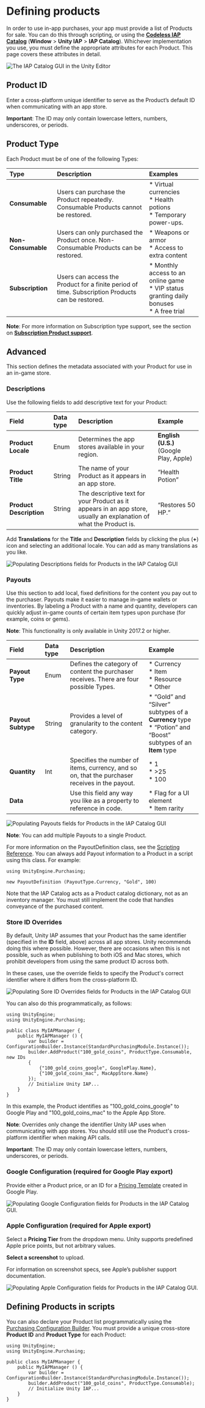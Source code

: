 # Defining products

In order to use in-app purchases, your app must provide a list of Products for sale. You can do this through scripting, or using the [**Codeless IAP Catalog**](UnityIAPCodelessIAP) (__Window__ &gt; __Unity IAP__ &gt; __IAP Catalog__). Whichever implementation you use, you must define the appropriate attributes for each Product. This page covers these attributes in detail.

![The **IAP Catalog** GUI in the Unity Editor](images/IAPCatalogGUI.png)

## Product ID
Enter a cross-platform unique identifier to serve as the Product’s default ID when communicating with an app store. 

**Important**: The ID may only contain lowercase letters, numbers, underscores, or periods.

## Product Type
Each Product must be of one of the following Types:

| **Type** | **Description** | **Examples** |
|:---|:---|:---|
|__Consumable__| Users can purchase the Product repeatedly. Consumable Products cannot be restored. | * Virtual currencies <br/> * Health potions <br/> * Temporary power-ups. |
|__Non-Consumable__| Users can only purchased the Product once. Non-Consumable Products can be restored. | * Weapons or armor <br/> * Access to extra content|
|__Subscription__|Users can access the Product for a finite period of time. Subscription Products can be restored. | * Monthly access to an online game <br/> * VIP status granting daily bonuses <br/> * A free trial |

**Note**: For more information on Subscription type support, see the section on [**Subscription Product support**](UnityIAPSubscriptionProducts).

## Advanced
This section defines the metadata associated with your Product for use in an in-game store.

### Descriptions
Use the following fields to add descriptive text for your Product:

| **Field** | **Data type** | **Description** | **Example** |
|:---|:---|:---|:---|
| __Product Locale__ | Enum | Determines the app stores available in your region. | **English (U.S.)** (Google Play, Apple) |
| __Product Title__ | String | The name of your Product as it appears in an app store. | “Health Potion” |
| __Product Description__ | String | The descriptive text for your Product as it appears in an app store, usually an explanation of what the Product is. | “Restores 50 HP.” | 

Add __Translations__ for the __Title__ and __Description__ fields by clicking the plus (__+__) icon and selecting an additional locale. You can add as many translations as you like.

![Populating **Descriptions** fields for Products in the **IAP Catalog** GUI](images/ProductDescription.png)

### Payouts
Use this section to add local, fixed definitions for the content you pay out to the purchaser. Payouts make it easier to manage in-game wallets or inventories. By labeling a Product with a name and quantity, developers can quickly adjust in-game counts of certain item types upon purchase (for example, coins or gems).

**Note**: This functionality is only available in Unity 2017.2 or higher. 

| **Field** | **Data type** | **Description** | **Example** |
|:---|:---|:---|:---|
| __Payout Type__ | Enum | Defines the category of content the purchaser receives. There are four possible Types. | * Currency <br/> * Item<br/> * Resource <br/> * Other|
| __Payout Subtype__ | String | Provides a level of granularity to the content category. |* “Gold” and “Silver” subtypes of a __Currency__ type <br/> * “Potion” and “Boost” subtypes of an __Item__ type |
| __Quantity__ | Int | Specifies the number of items, currency, and so on, that the purchaser receives in the payout. | * 1 <br/> * &gt;25<br/>* 100|
| __Data__ | | Use this field any way you like as a property to reference in code. | * Flag for a UI element<br/> * Item rarity |  

![Populating **Payouts** fields for Products in the **IAP Catalog** GUI](images/Payouts.png)

**Note**: You can add multiple Payouts to a single Product. 

For more information on the PayoutDefinition class, see the [Scripting Reference](ScriptRef:Purchasing.PayoutDefinition.html). You can always add Payout information to a Product in a script using this class. For example:

```
using UnityEngine.Purchasing;

new PayoutDefinition (PayoutType.Currency, "Gold", 100)
```

Note that the IAP Catalog acts as a Product catalog dictionary, not as an inventory manager. You must still implement the code that handles conveyance of the purchased content. 

### Store ID Overrides
By default, Unity IAP assumes that your Product has the same identifier (specified in the **ID** field, above) across all app stores. Unity recommends doing this where possible. However, there are occasions when this is not possible, such as when publishing to both iOS and Mac stores, which prohibit developers from using the same product ID across both.

In these cases, use the override fields to specify the Product's correct identifier where it differs from the cross-platform ID.

![Populating **Sore ID Overrides** fields for Products in the **IAP Catalog** GUI](images/StoreOverrides.png)

You can also do this programmatically, as follows:

````
using UnityEngine;
using UnityEngine.Purchasing;

public class MyIAPManager {
    public MyIAPManager () {
        var builder = ConfigurationBuilder.Instance(StandardPurchasingModule.Instance());
        builder.AddProduct("100_gold_coins", ProductType.Consumable, new IDs
        {
            {"100_gold_coins_google", GooglePlay.Name},
            {"100_gold_coins_mac", MacAppStore.Name}
        });
        // Initialize Unity IAP...
    }
}
````

In this example, the Product identifies as "100_gold_coins_google" to Google Play and "100_gold_coins_mac" to the Apple App Store.

**Note**: Overrides only change the identifier Unity IAP uses when communicating with app stores. You should still use the Product's cross-platform identifier when making API calls.

**Important**: The ID may only contain lowercase letters, numbers, underscores, or periods. 

### Google Configuration (required for Google Play export)
Provide either a Product price, or an ID for a [Pricing Template](https://support.google.com/googleplay/android-developer/answer/6334373) created in Google Play.

![Populating **Google Configuration** fields for Products in the **IAP Catalog** GUI.](images/GoogleConfig.png)

### Apple Configuration (required for Apple export)
Select a **Pricing Tier** from the dropdown menu. Unity supports predefined Apple price points, but not arbitrary values.

__Select a screenshot__ to upload. 

For information on screenshot specs, see Apple’s publisher support documentation.

![Populating **Apple Configuration** fields for Products in the **IAP Catalog** GUI.](images/AppleConfig.png)

## Defining Products in scripts
You can also declare your Product list programmatically using the [Purchasing Configuration Builder](ScriptRef:Purchasing.ConfigurationBuilder.html). You must provide a unique cross-store __Product ID__ and __Product Type__ for each Product:

````
using UnityEngine;
using UnityEngine.Purchasing;

public class MyIAPManager {
    public MyIAPManager () {
        var builder = ConfigurationBuilder.Instance(StandardPurchasingModule.Instance());
        builder.AddProduct("100_gold_coins", ProductType.Consumable);
        // Initialize Unity IAP...
    }
}
````


